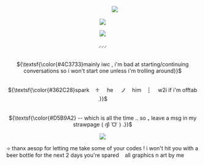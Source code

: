 ‎ ‎ ‎ ‎ ‎ ‎ ‎ ‎‎ ‎ ‎ ‎ ‎ ‎ ‎‎ ‎ ‎ ‎ ‎ ‎ ‎ ‎‎ ‎ ‎ ‎ ‎ ‎ ‎ ‎‎ ‎ ‎ ‎ ‎ ‎ ‎ ‎‎ ‎ ‎ ‎ ‎‎ ‎ ‎ ‎ ‎ ‎ ‎ ‎‎ ‎ ‎ ‎ ‎ ‎ ‎ ‎‎ ‎ ‎ ‎ ‎ ‎ ‎ ‎ ‎ ‎‎ ‎ ‎ ‎ ‎ ‎ ‎ ‎‎ ‎ ‎ ‎ ‎ ‎ ‎ ‎ ‎ ‎ ![](https://komarev.com/ghpvc/?username=gumbawll&label=hi+ponytown+gamer&color=463F3A)

<p align="center"> 
    <img src="https://file.garden/ZvCqhdy8jhQoAZIQ/IMG_0494.png"/>

<p align="center"> 
    <img src="https://file.garden/ZvCqhdy8jhQoAZIQ/IMG_0493.png"/>
<p align="center"> ⸝⸝⸝
<p align="center">
   <br> ${\textsf{\color{#4C3733}mainly iwc , i'm bad at starting/continuing conversations so i won't start one unless i'm trolling around}}$ 
 <br>

<p align="center">
   <br> ${\textsf{\color{#362C28}spark‎ ‎ ‎ ‎  ‎♱ ‎  ‎ ‎ ‎ he‎ ‎ ‎ ‎ ‎  ‎ノ   ‎ ‎ ‎ him‎    ‎ ‎ ‎ ┆   ‎ ‎ ‎ ‎ w2i     if     i'm     offtab   𓈒}}$ 
 <br>

<p align="center">
   <br> ${\textsf{\color{#D5B9A2} -- which     is     all     the     time .. so ₊ leave   a   msg   in   my   strawpage ( ദ്ദി ˙ᗜ˙ ) .}}$ 
 <br>

<p align="center"> <img src="https://file.garden/ZvCqhdy8jhQoAZIQ/IMG_0495.png"/>

⟢ thanx aesop for letting me take some of your codes ! i won't hit you with a beer bottle for the next 2 days you're spared 
 ‎ ‎ ‎ all graphics n art by me


  

